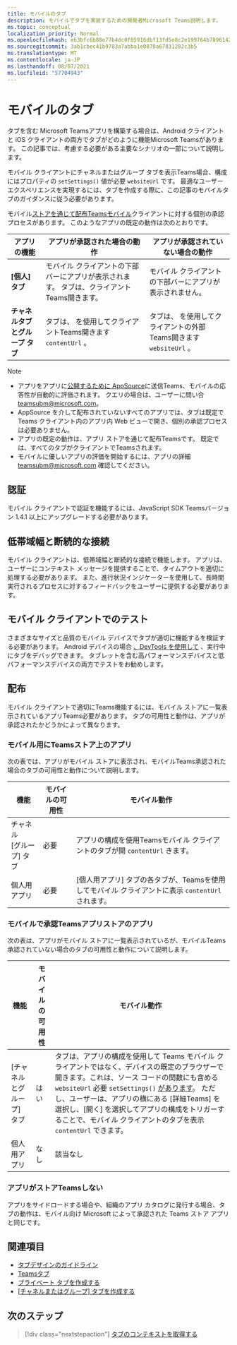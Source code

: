 ```yaml
---
title: モバイルのタブ
description: モバイルでタブを実装するための開発者Microsoft Teams説明します。
ms.topic: conceptual
localization_priority: Normal
ms.openlocfilehash: e63bfc6b88e77b4dc0f05916dbf13fd5e8c2e199764b78961426ff9601de37e6
ms.sourcegitcommit: 3ab1cbec41b9783a7abba1e0870a67831282c3b5
ms.translationtype: MT
ms.contentlocale: ja-JP
ms.lasthandoff: 08/07/2021
ms.locfileid: "57704943"
---
```

# <a name="tabs-on-mobile"></a>モバイルのタブ

タブを含む Microsoft Teamsアプリを構築する場合は、Android クライアントと iOS クライアントの両方でタブがどのように機能Microsoft Teamsがあります。 この記事では、考慮する必要がある主要なシナリオの一部について説明します。

モバイル クライアントにチャネルまたはグループ タブを表示Teams場合、構成にはプロパティの `setSettings()` 値が必要 `websiteUrl` です。 最適なユーザー エクスペリエンスを実現するには、タブを作成する際に、この記事のモバイルタブのガイダンスに従う必要があります。

モバイル[ストアを通じて配布Teamsモバイル](~/concepts/deploy-and-publish/appsource/publish.md)クライアントに対する個別の承認プロセスがあります。 このようなアプリの既定の動作は次のとおりです。

| **アプリの機能** | **アプリが承認された場合の動作** | **アプリが承認されていない場合の動作** |
| --- | --- | --- |
| **[個人] タブ** | モバイル クライアントの下部バーにアプリが表示されます。 タブは、クライアントTeams開きます。 | モバイル クライアントの下部バーにアプリが表示されません。 |
| **チャネルタブとグループ タブ** | タブは、 を使用してクライアントTeams開きます `contentUrl` 。 | タブは、 を使用してクライアントの外部Teams開きます `websiteUrl` 。 |

> [!NOTE]
> * アプリをアプリに[公開するために AppSource](https://appsource.microsoft.com)に送信Teams、モバイルの応答性が自動的に評価されます。 クエリの場合は、ユーザーに問い合 teamsubm@microsoft.com。
> * AppSource を介して配布されていないすべてのアプリでは、タブは既定で Teams クライアント内のアプリ内 Web ビューで開き、個別の承認プロセスは必要ありません。
> * アプリの既定の動作は、アプリ ストアを通じて配布Teamsです。 既定では、すべてのタブがクライアントでTeamsされます。
> * モバイルに優しいアプリの評価を開始するには、アプリの詳細 teamsubm@microsoft.com 確認してください。

## <a name="authentication"></a>認証

モバイル クライアントで認証を機能するには、JavaScript SDK Teamsバージョン 1.4.1 以上にアップグレードする必要があります。

## <a name="low-bandwidth-and-intermittent-connections"></a>低帯域幅と断続的な接続

モバイル クライアントは、低帯域幅と断続的な接続で機能します。 アプリは、ユーザーにコンテキスト メッセージを提供することで、タイムアウトを適切に処理する必要があります。 また、進行状況インジケーターを使用して、長時間実行されるプロセスに対するフィードバックをユーザーに提供する必要があります。

## <a name="testing-on-mobile-clients"></a>モバイル クライアントでのテスト

さまざまなサイズと品質のモバイル デバイスでタブが適切に機能するを検証する必要があります。 Android デバイスの場合 [、DevTools を使用して](~/tabs/how-to/developer-tools.md) 、実行中にタブをデバッグできます。 タブレットを含む高パフォーマンスデバイスと低パフォーマンスデバイスの両方でテストをお勧めします。

## <a name="distribution"></a>配布

モバイル クライアントで適切にTeams機能するには、モバイル ストアに一覧表示されているアプリTeams必要があります。 タブの可用性と動作は、アプリが承認されたかどうかによって異なります。

### <a name="apps-on-teams-store-approved-for-mobile"></a>モバイル用にTeamsストア上のアプリ

次の表では、アプリがモバイル ストアに表示され、モバイルTeams承認された場合のタブの可用性と動作について説明します。

|機能   |モバイルの可用性   |モバイル動作|
|----------|-----------|------------|
|チャネル <br /> [グループ] タブ|必要|アプリの構成を使用Teamsモバイル クライアントのタブが開 `contentUrl` きます。|
|個人用アプリ|必要|[個人用アプリ] タブの各タブが、Teamsを使用してモバイル クライアントに表示 `contentUrl` されます。|

### <a name="apps-on-teams-store-not-approved-for-mobile"></a>モバイルで承認Teamsアプリストアのアプリ

次の表は、アプリがモバイル ストアに一覧表示されているが、モバイルTeams承認されていない場合のタブの可用性と動作について説明します。

| 機能 | モバイルの可用性 | モバイル動作 |
|----------|-----------|------------|
|[チャネルとグループ] タブ|はい|タブは、アプリの構成を使用して Teams モバイル クライアントではなく、デバイスの既定のブラウザーで開きます。これは、ソース コードの関数にも含める `websiteUrl` 必要 `setSettings()` [があります](/javascript/api/@microsoft/teams-js/settings?view=msteams-client-js-latest#functions&preserve-view=true)。 ただし、ユーザーは、アプリの横にある [詳細Teams] を選択し、[開く] を選択してアプリの構成をトリガーすることで、モバイル クライアントのタブを表示 `contentUrl` できます。|
|個人用アプリ|なし|該当なし|

### <a name="apps-not-on-teams-store"></a>アプリがストアTeamsしない

アプリをサイドロードする場合や、組織のアプリ カタログに発行する場合、タブの動作は、モバイル向け Microsoft によって承認された Teams ストア アプリと同じです。

## <a name="see-also"></a>関連項目

* [タブデザインのガイドライン](~/tabs/design/tabs.md)
* [Teamsタブ](~/tabs/what-are-tabs.md)
* [プライベート タブを作成する](~/tabs/how-to/create-personal-tab.md)
* [[チャネルまたはグループ] タブを作成する](~/tabs/how-to/create-channel-group-tab.md)

## <a name="next-step"></a>次のステップ

> [!div class="nextstepaction"]
> [タブのコンテキストを取得する](~/tabs/how-to/access-teams-context.md)
